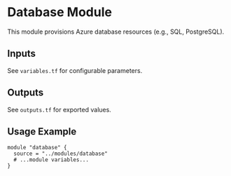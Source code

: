 # Database Module

This module provisions Azure database resources (e.g., SQL, PostgreSQL).

## Inputs
See `variables.tf` for configurable parameters.

## Outputs
See `outputs.tf` for exported values.

## Usage Example
```hcl
module "database" {
  source = "../modules/database"
  # ...module variables...
}
```
